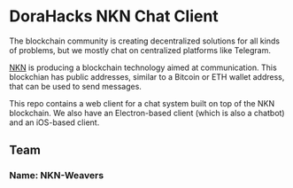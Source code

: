 # DoraHacks NKN Chat Client

The blockchain community is creating decentralized solutions for all
kinds of problems, but we mostly chat on centralized platforms like
Telegram.

[NKN](https://nkn.org/) is producing a blockchain technology aimed at
communication.  This blockchian has public addresses, similar to a
Bitcoin or ETH wallet address, that can be used to send messages.

This repo contains a web client for a chat system built on top of the
NKN blockchain. We also have an Electron-based client (which is also a
chatbot) and an iOS-based client.

## Team

### Name: NKN-Weavers







